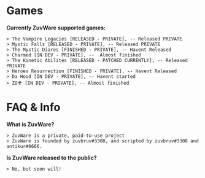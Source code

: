 # Games

**Currently ZuvWare supported games:**

    > The Vampire Legacies [RELEASED - PRIVATE], -- Released PRIVATE
    > Mystic Falls [RELEASED - PRIVATE], -- Released PRIVATE
    > The Mystic Diares [FINISHED - PRIVATE], -- Havent Released
    > Charmed [IN DEV - PRIVATE], --  Almost finished
    > The Kinetic Abilites [RELEASED - PATCHED CURRENTLY], -- Released PRIVATE
    > Heroes Resurrection [FINISHED - PRIVATE], -- Havent Released
    > Da Hood [IN DEV - PRIVATE], -- Havent started
    > ZOぞ [IN DEV - PRIVATE], -- Almost finished
    
# FAQ & Info

**What is ZuvWare?**

    > ZuvWare is a private, paid-to-use project 
    > ZuvWare is founded by zuvbruv#3308, and scripted by zuvbruv#3308 and antikur#0666.


**Is ZuvWare released to the public?**

    > No, but soon will!
